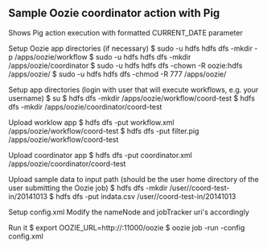 Sample Oozie coordinator action with Pig
---------
Shows Pig action execution with formatted CURRENT_DATE parameter

Setup Oozie app directories (if necessary)
    $ sudo -u hdfs hdfs dfs -mkdir -p /apps/oozie/workflow
    $ sudo -u hdfs hdfs dfs -mkdir /apps/oozie/coordinator
    $ sudo -u hdfs hdfs dfs -chown -R oozie:hdfs /apps/oozie/
    $ sudo -u hdfs hdfs dfs -chmod -R 777 /apps/oozie/

Setup app directories (login with user that will execute workflows, e.g. your username)
    $ su <your username>
    $ hdfs dfs -mkdir /apps/oozie/workflow/coord-test
    $ hdfs dfs -mkdir /apps/oozie/coordinator/coord-test

Upload worklow app
    $ hdfs dfs -put workflow.xml /apps/oozie/workflow/coord-test
    $ hdfs dfs -put filter.pig /apps/oozie/workflow/coord-test

Upload coordinator app
    $ hdfs dfs -put coordinator.xml /apps/oozie/coordinator/coord-test

Upload sample data to input path (should be the user home directory of the user submitting the Oozie job)
    $ hdfs dfs -mkdir /user/<your username>/coord-test-in/20141013
    $ hdfs dfs -put indata.csv /user/<your username>/coord-test-in/20141013

Setup config.xml
    Modify the nameNode and jobTracker uri's accordingly

Run it
    $ export OOZIE_URL=http://<oozie-host>:11000/oozie
    $ oozie job -run -config config.xml
